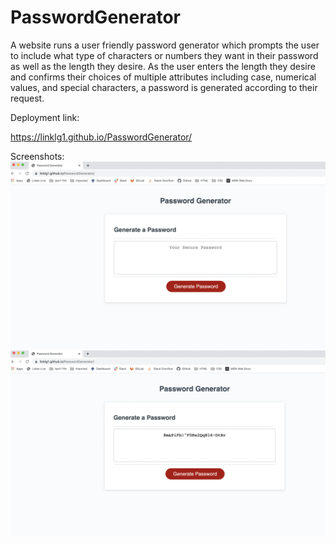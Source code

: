 # PasswordGenerator

A website runs a user friendly password generator which prompts the user to include what type of characters or numbers they want in their password as well as the length they desire. As the user enters the length they desire and confirms their choices of multiple attributes including case, numerical values, and special characters, a password is generated according to their request. 

Deployment link: 

https://linklg1.github.io/PasswordGenerator/

Screenshots: 
![alt text](assets/images/screenshot1.png)
![alt text](assets/images/screenshot2.png)